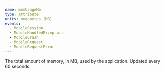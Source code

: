 ```yaml
---
name: memUsageMb
type: attribute
units: megabytes (MB)
events:
  - MobileSession
  - MobileHandledException
  - MobileCrash
  - MobileRequest
  - MobileRequestError
---
```


The total amount of memory, in MB, used by the application. Updated every 60 seconds.
